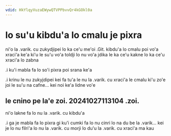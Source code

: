```yaml
---
vdid: HkYlqyVuzaEWywQTVPPbvvQr4kGOkl0a
---
```


# lo su'u kibdu'a lo cmalu je pixra
ni'o la .varik. cu zukydjipei lo ka ce'u me'oi .Git. kibdu'a lo cmalu poi vo'a xraci'a ke'a ki'u le su'u vo'a toldji lo nu vo'a jdika le ka ce'u kakne lo ka ce'u xraci'a lo zabna

.i ku'i mabla fa lo so'i pixra poi srana ke'a

.i krinu le nu zukyjdipei kei fa tu'a le nu la .varik. cu xraci'a le cmalu ki'u zo'e joi le su'u na cafne... kei noi ke'a lidne vo'e

## le cnino pe la'e zoi. 20241027113104 .zoi.
ni'o lakne fa lo nu la .varik. cu kibdu'a

.i ga je mabla fa lo pixra gi ku'i cumki fa lo nu cinri lo na du be la .varik... kei je lo nu filri'a lo nu la .varik. cu morji lo du'u la .varik. cu xraci'a ma kau
